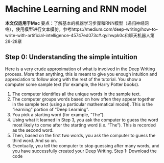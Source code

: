 # Machine Learning and RNN model
**本文仅适用于Mac**
要点：了解基本的机器学习步骤和RNN模型（递归神经网络），使用模型进行文本模仿。参考https://medium.com/deep-writing/how-to-write-with-artificial-intelligence-45747ed073c#.qyihwpk0c和聊天机器人第26-28章
## Step 0: Understanding the simple intuition
Here is a very crude approximation of what is involved in the Deep Writing process. More than anything, this is meant to give you enough intuition and appreciation to follow along with the rest of the tutorial.
You show a computer some sample text (for example, the Harry Potter books).
1. The computer identifies all the unique words in the sample text.
2. The computer groups words based on how often they appear together in the sample text (using a particular mathematical model). This is the “learning” portion of “Deep Learning”.
3. You pick a starting word (for example, “The”).
4. Using what it learned in Step 3, you ask the computer to guess the word most likely to come after the starting word (i.e. “The”). This is recorded as the second word.
5. Then, based on the first two words, you ask the computer to guess the third word. And so on.
6. Eventually, you tell the computer to stop guessing after many words, and you have successfully created your Deep Writing.
Step 1: Download the code

